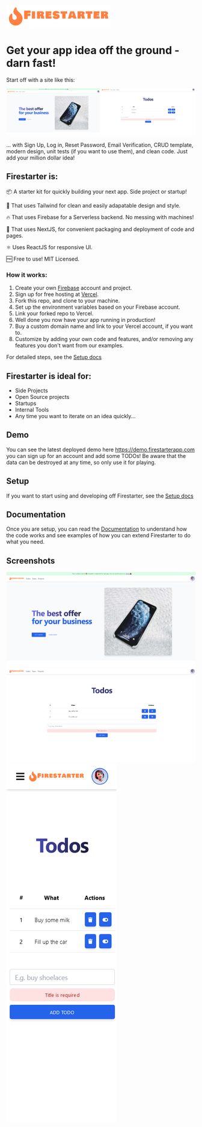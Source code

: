 ![Firestarter Logo](readmeassets/logo.png?raw=true "Title")

# Get your app idea off the ground - darn fast!

Start off with a site like this:

![Screenshots from 25 March 2023](readmeassets/firestarter-screenshot-1-2.png?raw=true "Title")

... with Sign Up, Log in, Reset Password, Email Verification, CRUD template, modern design, unit tests (if you want to use them), and clean code. Just add your million dollar idea!


## Firestarter is:

📦 A starter kit for quickly building your next app. Side project or startup!

🎨 That uses Tailwind for clean and easily adapatable design and style.

🔥 That uses Firebase for a Serverless backend. No messing with machines!

🚀 That uses NextJS, for convenient packaging and deployment of code and pages.

⚛️ Uses ReactJS for responsive UI.

🆓 Free to use! MIT Licensed.

### How it works:

1. Create your own [Firebase](https://firebase.google.com/) account and project.
2. Sign up for free hosting at [Vercel](https://vercel.com/dashboard).
3. Fork this repo, and clone to your machine.
4. Set up the environment variables based on your Firebase account.
5. Link your forked repo to Vercel.
6. Well done you now have your app running in production!
7. Buy a custom domain name and link to your Vercel account, if you want to.
8. Customize by adding your own code and features, and/or removing any features you don't want from our examples.

For detailed steps, see the [Setup docs](https://docs.firestarterapp.com/setup/)

## Firestarter is ideal for:

* Side Projects 
* Open Source projects
* Startups
* Internal Tools
* Any time you want to iterate on an idea quickly...

## Demo
You can see the latest deployed demo here https://demo.firestarterapp.com you can sign up for an account and add some TODOs! Be aware that the data can be destroyed at any time, so only use it for playing.

## Setup

If you want to start using and developing off Firestarter, see the [Setup docs](https://docs.firestarterapp.com/setup/)

## Documentation

Once you are setup, you can read the [Documentation](https://docs.firestarterapp.com) to understand how the code works and see examples of how you can extend Firestarter to do what you need.

## Screenshots

![Screenshot of home page from 25 March 2023](readmeassets/firestarter-screenshot-1.png?raw=true "Title")
![Screenshot of todos page from 25 March 2023](readmeassets/firestarter-screenshot-2.png?raw=true "Title")
![Screenshot of todos page (mobile) from 25 March 2023](readmeassets/firestarter-screenshot-3.png?raw=true "Title")



